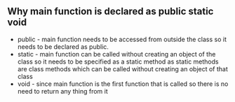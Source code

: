 ## Why main function is declared as public static void

* public - main function needs to be accessed from outside the class so it needs to be declared as public.
* static - main function can be called without creating an object of the class so it needs to be specified as a static method as static methods are class methods which can be called without creating an object of that class
* void - since main function is the first function that is called so there is no need to return any thing from it
